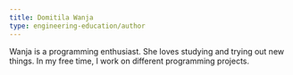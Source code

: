 ```yaml
---
title: Domitila Wanja
type: engineering-education/author
---
```

Wanja is a programming enthusiast. She loves studying and trying out new things. In my free time, I work on different programming projects.
